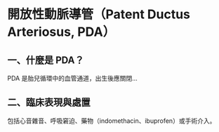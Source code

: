 # 開放性動脈導管（Patent Ductus Arteriosus, PDA）

## 一、什麼是 PDA？
PDA 是胎兒循環中的血管通道，出生後應關閉...

## 二、臨床表現與處置
包括心音雜音、呼吸窘迫、藥物（indomethacin、ibuprofen）或手術介入。